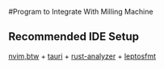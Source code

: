 #Program to Integrate With Milling Machine

## Recommended IDE Setup

[nvim,btw](https://neovim.io/) + [tauri](https://marketplace.visualstudio.com/items?itemName=tauri-apps.tauri-vscode) + [rust-analyzer](https://marketplace.visualstudio.com/items?itemName=rust-lang.rust-analyzer) + [leptosfmt](https://github.com/bram209/leptosfmt)
